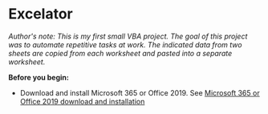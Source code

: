 # Excelator
*Author's note: This is my first small VBA project. The goal of this project was to automate repetitive tasks at work. The indicated data from two sheets are copied from each worksheet and pasted into a separate worksheet.*

**Before you begin:**
* Download and install Microsoft 365 or Office 2019. See [Microsoft 365 or Office 2019 download and installation](https://support.microsoft.com/en-us/office/download-and-install-or-reinstall-microsoft-365-or-office-2019-on-a-pc-or-mac-4414eaaf-0478-48be-9c42-23adc4716658)
